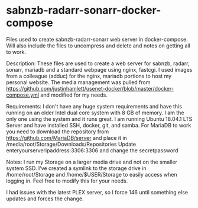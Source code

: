 # sabnzb-radarr-sonarr-docker-compose
Files used to create sabnzb-radarr-sonarr web server in docker-compose. Will also include the files to uncompress and delete and notes on getting all to work. 

Description:
These files are used to create a web server for sabnzb, radarr, sonarr, mariadb and a standard webpage using nginx, fastcgi. I used images from a colleague (adduc) for the nginx, mariadb portions to host my personal website. The media management was pulled from https://github.com/justinhamlett/usenet-docker/blob/master/docker-compose.yml and modified for my needs. 

Requirements:
I don't have any huge system requirements and have this running on an older Intel dual core system with 8 GB of memory. I am the only one using the system and it runs great. I am running Ubuntu 18.04.1 LTS Server and have installed SSH, docker, git, and samba. 
For MariaDB to work you need to download the repository from https://github.com/MariaDB/server and place it in /media/root/Storage/Downloads/Repositories
Update enteryourserveripaddress:3306:3306 and change the secretpassword

Notes:
I run my Storage on a larger media drive and not on the smaller system SSD. I've created a symlink to the storage drive in /home/root/Storage and /home/$USER/Storage to easily access when logging in. Feel free to modify this for your needs.

I had issues with the latest PLEX server, so I force 146 until something else updates and forces the change.
